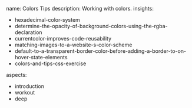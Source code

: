 name: Colors Tips
description: Working with colors.
insights:
  - hexadecimal-color-system
  - determine-the-opacity-of-background-colors-using-the-rgba-declaration
  - currentcolor-improves-code-reusability
  - matching-images-to-a-website-s-color-scheme
  - default-to-a-transparent-border-color-before-adding-a-border-to-on-hover-state-elements
  - colors-and-tips-css-exercise

aspects:
  - introduction
  - workout
  - deep
 
